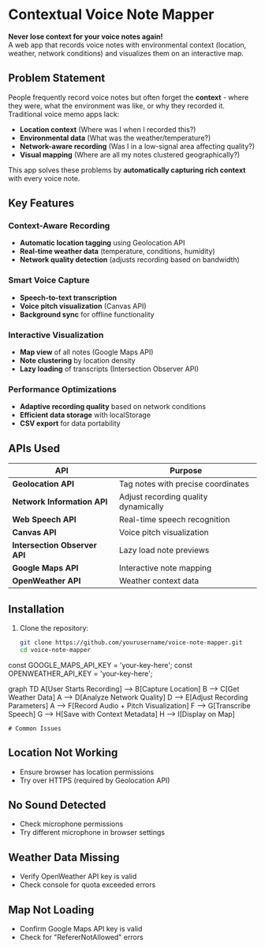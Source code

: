 # Contextual Voice Note Mapper

**Never lose context for your voice notes again!**  
A web app that records voice notes with environmental context (location, weather, network conditions) and visualizes them on an interactive map.


## Problem Statement

People frequently record voice notes but often forget the **context** - where they were, what the environment was like, or why they recorded it. Traditional voice memo apps lack:

-  **Location context** (Where was I when I recorded this?)
-  **Environmental data** (What was the weather/temperature?)
-  **Network-aware recording** (Was I in a low-signal area affecting quality?)
-  **Visual mapping** (Where are all my notes clustered geographically?)

This app solves these problems by **automatically capturing rich context** with every voice note.

## Key Features

### Context-Aware Recording
- **Automatic location tagging** using Geolocation API
- **Real-time weather data** (temperature, conditions, humidity)
- **Network quality detection** (adjusts recording based on bandwidth)

### Smart Voice Capture
- **Speech-to-text transcription**
- **Voice pitch visualization** (Canvas API)
- **Background sync** for offline functionality

### Interactive Visualization
- **Map view** of all notes (Google Maps API)
- **Note clustering** by location density
- **Lazy loading** of transcripts (Intersection Observer API)

### Performance Optimizations
- **Adaptive recording quality** based on network conditions
- **Efficient data storage** with localStorage
- **CSV export** for data portability

## APIs Used

| API | Purpose |
|------|---------|
| **Geolocation API** | Tag notes with precise coordinates |
| **Network Information API** | Adjust recording quality dynamically |
| **Web Speech API** | Real-time speech recognition |
| **Canvas API** | Voice pitch visualization |
| **Intersection Observer API** | Lazy load note previews |
| **Google Maps API** | Interactive note mapping |
| **OpenWeather API** | Weather context data |

## Installation

1. Clone the repository:
   ```bash
   git clone https://github.com/yourusername/voice-note-mapper.git
   cd voice-note-mapper


const GOOGLE_MAPS_API_KEY = 'your-key-here';
const OPENWEATHER_API_KEY = 'your-key-here';


graph TD
    A[User Starts Recording] --> B[Capture Location]
    B --> C[Get Weather Data]
    A --> D[Analyze Network Quality]
    D --> E[Adjust Recording Parameters]
    A --> F[Record Audio + Pitch Visualization]
    F --> G[Transcribe Speech]
    G --> H[Save with Context Metadata]
    H --> I[Display on Map]



    # Common Issues

## Location Not Working
- Ensure browser has location permissions
- Try over HTTPS (required by Geolocation API)

## No Sound Detected
- Check microphone permissions
- Try different microphone in browser settings

## Weather Data Missing
- Verify OpenWeather API key is valid
- Check console for quota exceeded errors

## Map Not Loading
- Confirm Google Maps API key is valid
- Check for "RefererNotAllowed" errors
